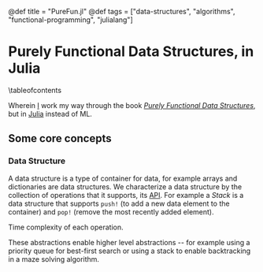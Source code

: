 @def title = "PureFun.jl"
@def tags = ["data-structures", "algorithms", "functional-programming", "julialang"]

# Purely Functional Data Structures, in Julia

\tableofcontents <!-- you can use \toc as well -->

Wherein [I](https://tarakc02.github.io/) work my way through the book [*Purely
Functional Data
Structures*](https://www.goodreads.com/book/show/594288.Purely_Functional_Data_Structures),
but in [Julia](https://docs.julialang.org/en/v1/) instead of ML.

## Some core concepts

### Data Structure

A data structure is a type of container for data, for example arrays and
dictionaries are data structures. We characterize a data structure by the
collection of operations that it supports, its
[API](https://en.wikipedia.org/wiki/API). For example a *Stack* is a data
structure that supports `push!` (to add a new data element to the container)
and `pop!` (remove the most recently added element).

Time complexity of each operation.

These abstractions enable higher level abstractions -- for example using a
priority queue for best-first search or using a stack to enable backtracking in
a maze solving algorithm.

###

